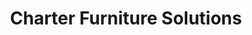 ---
title: "Charter Furniture Solutions"
url: /addison/charter-furniture-solutions/
shop: furniture
---